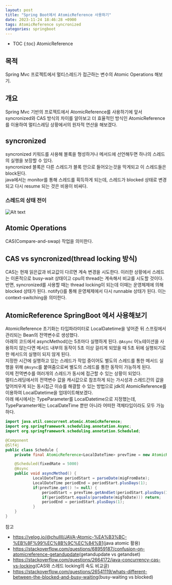 ```yaml
---
layout: post
title: "Spring Boot에서 AtomicReference 사용하기"
date: 2023-11-24 18:46:28 +0900
tags: AtomicReference syncronized
categories: springboot
---
```

* TOC
{:toc}
AtomicReference

## 목적
Spring Mvc 프로젝트에서 멀티스레드가 접근하는 변수의 Atomic Operations 해보기.

## 개요
Spring Mvc 기반의 프로젝트에서 AtomicReference를 사용하기에 앞서 syncronized와 CAS 방식의 차이를 알아보고 더 효율적인 방식인 AtomicReference를 이용하여 멀티스레딩 상황에서의 원자적 연산을 해보겠다.

## syncronized
syncronized 키워드를 사용해 블록을 형성하거나 메서드에 선언해두면 하나의 스레드의 실행을 보장할 수 있다.  
syncronized 블록은 다른 스레드가 블록 안으로 들어오는것을 막게되고 이 스레드들은 block된다.  
java에서는 monitor를 통해 스레드를 획득하게 되는데, 스레드가 blocked 상태로 변경되고 다시 resume 되는 것은 비용이 비싸다.  

### 스레드의 상태 전이
![Alt text](../../../static/img/20231124-atomic/184344.png)

## Atomic Operations
CAS(Compare-and-swap) 작업을 의미한다.

## CAS vs syncronized(thread locking 방식)
CAS는 현재 읽은값과 비교값이 다르면 계속 변경을 시도한다. 이러한 상황에서 스레드는 이론적으로 busy-wait 상태이고 cpu의 thread는 계속해서 비교를 시도할 것이다.  
반면, syncronized를 사용할 때는 thread locking이 되는데 이때는 운영체제에 의해 blocked 상태가 된다. notify()를 통해 운영체제에서 다시 runnable 상태가 된다. 이는 context-switching을 의미한다.

## AtomicReference SpringBoot 에서 사용해보기
AtomicReference 초기화는 타입파라미터로 LocalDatetime을 넣어준 뒤 스프링에서 관리되는 Bean의 전역변수로 생성했다.  
아래의 코드에서 asyncMethod()는 5초마다 실행하게 된다. ``@Async`` 어노테이션을 사용하지 않는다면 메서드 내부의 동작이 5초 이상 걸리게 되었을 때 5초 뒤에 실행되기로 한 메서드의 실행이 되지 않게 된다.  
지정한 시간에 실행하고 있는 스레드가 작업 중이어도 별도의 스레드를 통한 메서드 실행을 위해 ``@Async``를 붙여줌으로써 별도의 스레드를 통한 동작이 가능하게 된다.    
이제 전역변수를 여러개의 스레드가 동시에 접근할 수 있는 상황이 되었다.  
멀티스레딩에서의 전역변수 값을 캐시값으로 참조하게 되는 가시성과 스레드간의 값을 덮어씌우게 되는 동시접근 이슈를 해결할 수 있는 방법으로 jdk의 AtomicReference를 이용하여 LocalDatetime을 업데이트해보겠다.  
아래 예시에서는 TypeParameter를 LocalDatetime으로 지정했는데, TypeParameter에는 LocalDateTime 뿐만 아니라 어떠한 객체타입이라도 모두 가능하다.
```java
import java.util.concurrent.atomic.AtomicReference;
import org.springframework.scheduling.annotation.Async;
import org.springframework.scheduling.annotation.Scheduled;

@Component
@Slf4j
public class Schedule {
    private final AtomicReference<LocalDateTime> prevTime = new AtomicReference<>();

    @Scheduled(fixedRate = 5000)
    @Async
    public void asyncMethod() {
            LocalDateTime periodStart = parseDate(migFromDate);
            LocalDateTime periodEnd = periodStart.plusDays(1);
            if(prevTime.get() != null) {
                periodStart = prevTime.getAndSet(periodStart.plusDays(1));
                if(periodStart.equals(parseDate(migToDate))) return;
                periodEnd = periodStart.plusDays(1);
            }
    }
}
```
참고
- <https://velog.io/@chullll/JAVA-Atomic-%EA%B3%BC-%EB%8F%99%EC%8B%9C%EC%84%B1>(java atomic 활용)
- <https://stackoverflow.com/questions/68959187/confusion-on-atomicreference-getandupdate>(getandupdate vs getandset)
- <https://stackoverflow.com/questions/2664172/java-concurrency-cas-vs-locking>(CAS와 스레드 locking의 속도 비교글)
- <https://stackoverflow.com/questions/26541119/whats-different-between-the-blocked-and-busy-waiting>(busy-waiting vs blocked)